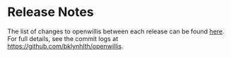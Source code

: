 Release Notes
=============

The list of changes to openwillis between each release can be found
[here](https://brooklynhealth.notion.site/Release-notes-15883a8fe047806fb874dccf6e77db77). For full
details, see the commit logs at https://github.com/bklynhlth/openwillis.